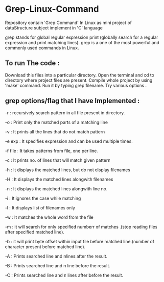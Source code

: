 # Grep-Linux-Command
Repository contain 'Grep Command' In Linux as mini project of dataStructure subject implement in 'C' language

grep stands for global regular expression print (globally search for a regular expression and print matching lines).
grep is a  one of the most powerful and commonly used commands in Linux.

## To run The code :

Download this files into a particular directory.
Open the terminal and cd to directory where project files are present.
Compile whole project by using 'make' command.
Run it by typing grep filename.
Try various options .


## grep options/flag that I have Implemented :

-r : recursively  search pattern in all file present in directory. 

-o : Print only the matched parts of a matching line

-v : It prints all the lines that do not match pattern

-e exp : It specifies expression and can be used multiple times.

-f file : It takes patterns from file, one per line.

-c : It prints no. of lines that will match given pattern

-h : It displays the matched lines, but do not display filenames

-H : It displays the matched lines alongwith filenames

-n : It displays the matched lines alongwith line no.

-i : It ignores the case while matching

-l : It displays list of filenames only

-w : It matches the whole word from the file

-m : it will search for only specified numberr of matches .(stop reading files after specified matched line).

-b : it will print byte offset within input file before matched line.(number of character present before matched line).

-A : Prints searched line and nlines after the result.

-B : Prints searched line and n line before the result.

-C : Prints searched line and n lines after before the result.
